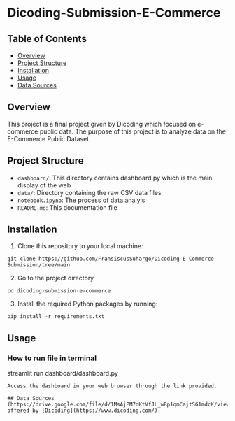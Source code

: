 # Dicoding-Submission-E-Commerce
## Table of Contents
- [Overview](#overview)
- [Project Structure](#project-structure)
- [Installation](#installation)
- [Usage](#usage)
- [Data Sources](#data-sources)

## Overview
This project is a final project given by Dicoding which focused on e-commerce public data. The purpose of this project is to analyze data on the E-Commerce Public Dataset.

## Project Structure
- `dashboard/`: This directory contains dashboard.py which is the main display of the web
- `data/`: Directory containing the raw CSV data files
- `notebook.ipynb`: The process of data analyis
- `README.md`: This documentation file

## Installation
1. Clone this repository to your local machine:
```
git clone https://github.com/FransiscusSuhargo/Dicoding-E-Commerce-Submission/tree/main
```
2. Go to the project directory
```
cd dicoding-submission-e-commerce
```
3. Install the required Python packages by running:
```
pip install -r requirements.txt
```

## Usage
### How to run file in terminal
streamlit run dashboard/dashboard.py
```
Access the dashboard in your web browser through the link provided. 

## Data Sources
(https://drive.google.com/file/d/1MsAjPM7oKtVfJL_wRp1qmCajtSG1mdcK/view) offered by [Dicoding](https://www.dicoding.com/).
